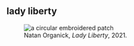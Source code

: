 ## lady liberty

<section>
  <figure>
    <img
      src="/img/embroidery/lady_liberty_wip.jpeg"
      alt="a circular embroidered patch "
      title=""
    />
    <figcaption>Natan Organick, <i>Lady Liberty</i>, 2021.</figcaption>
  </figure>
</section>